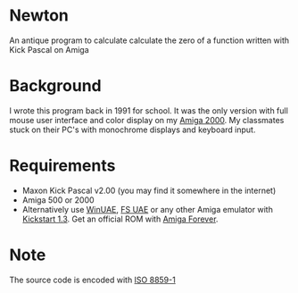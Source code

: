 # Newton
An antique program to calculate calculate the zero of a function written with Kick Pascal on Amiga

# Background

I wrote this program back in 1991 for school. It was the only version with full mouse user interface and color display on my [Amiga 2000](https://en.wikipedia.org/wiki/Amiga_2000). My classmates stuck on their PC's with monochrome displays and keyboard input.

# Requirements

* Maxon Kick Pascal v2.00 (you may find it somewhere in the internet)
* Amiga 500 or 2000
* Alternatively use [WinUAE](http://www.winuae.net/), [FS UAE](https://fs-uae.net/) or any other Amiga emulator with [Kickstart 1.3](https://en.wikipedia.org/wiki/Kickstart_(Amiga)). Get an official ROM with [Amiga Forever](http://www.amigaforever.com/).

# Note
The source code is encoded with [ISO 8859-1](https://en.wikipedia.org/wiki/ISO/IEC_8859-1)

